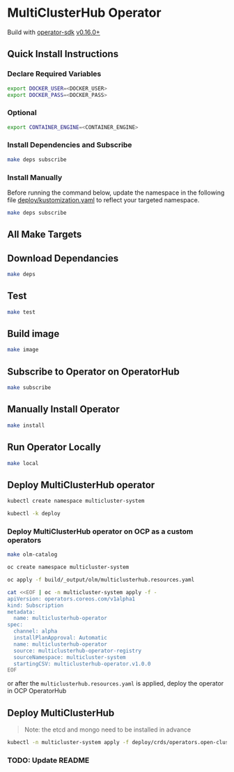 # MultiClusterHub Operator

Build with [operator-sdk](https://github.com/operator-framework/operator-sdk) [v0.16.0+](https://github.com/operator-framework/operator-sdk/releases)

## Quick Install Instructions

### Declare Required Variables

```bash
export DOCKER_USER=<DOCKER_USER>
export DOCKER_PASS=<DOCKER_PASS>
```

### Optional

```bash
export CONTAINER_ENGINE=<CONTAINER_ENGINE>
```

### Install Dependencies and Subscribe

```bash
make deps subscribe
```

### Install Manually

Before running the command below, update the namespace in the following file [deploy/kustomization.yaml](deploy/kustomization.yaml) to reflect your targeted namespace.

```bash
make deps subscribe
```

## All Make Targets

## Download Dependancies

```bash
make deps
```

## Test

```bash
make test
```

## Build image

```bash
make image
```

## Subscribe to Operator on OperatorHub

```bash
make subscribe
```

## Manually Install Operator

```bash
make install
```

## Run Operator Locally

```bash
make local
```

## Deploy MultiClusterHub operator

```bash
kubectl create namespace multicluster-system

kubectl -k deploy
```

### Deploy MultiClusterHub operator on OCP as a custom operators

```bash
make olm-catalog

oc create namespace multicluster-system

oc apply -f build/_output/olm/multiclusterhub.resources.yaml

cat <<EOF | oc -n multicluster-system apply -f -
apiVersion: operators.coreos.com/v1alpha1
kind: Subscription
metadata:
  name: multiclusterhub-operator
spec:
  channel: alpha
  installPlanApproval: Automatic
  name: multiclusterhub-operator
  source: multiclusterhub-operator-registry
  sourceNamespace: multicluster-system
  startingCSV: multiclusterhub-operator.v1.0.0
EOF
```

or after the `multiclusterhub.resources.yaml` is applied, deploy the operator in OCP OperatorHub

## Deploy MultiClusterHub

> Note: the etcd and mongo need to be installed in advance

```bash
kubectl -n multicluster-system apply -f deploy/crds/operators.open-cluster-management.io_v1beta1_multiclusterhub_cr.yaml
```

### TODO: Update README
